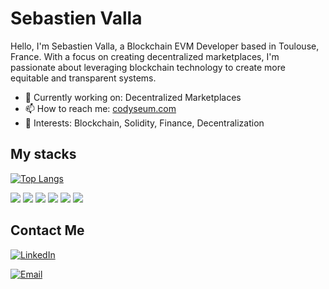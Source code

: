 # Sebastien Valla

Hello, I'm Sebastien Valla, a Blockchain EVM Developer based in Toulouse, France. With a focus on creating decentralized marketplaces, I'm passionate about leveraging blockchain technology to create more equitable and transparent systems.

- 🌱 Currently working on: Decentralized Marketplaces
- 📫 How to reach me: [codyseum.com](https://codyseum.com)
- 🌟 Interests: Blockchain, Solidity, Finance, Decentralization

## My stacks

[![Top Langs](https://github-readme-stats.vercel.app/api/top-langs/?username=SebastienValla&layout=compact)](https://github.com/anuraghazra/github-readme-stats)

![](https://img.shields.io/badge/Blockchain-Ethereum-blue)
![](https://img.shields.io/badge/Language-Solidity-orange)
![](https://img.shields.io/badge/Tools-Truffle-green)
![](https://img.shields.io/badge/Tools-Hardhat-yellow)
![](https://img.shields.io/badge/Language-TypeScript-blue)
![](https://img.shields.io/badge/Language-Golang-red)

## Contact Me

[![LinkedIn](https://img.shields.io/badge/LinkedIn-blue?style=flat-square&logo=linkedin&labelColor=blue)](https://www.linkedin.com/in/s%C3%A9bastien-valla-1ba667a0/)

[![Email](https://img.shields.io/badge/Email-sebastien%40codyseum.com-brightgreen)](mailto:sebastien@codyseum.com)

<!--COUNTDOWN_START-->
<!--COUNTDOWN_END-->